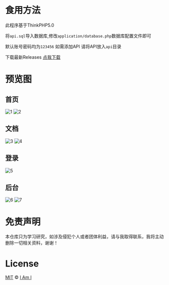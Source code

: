 # 食用方法
此程序基于ThinkPHP5.0

将`api.sql`导入数据库,修改`application/database.php`数据库配置文件即可

默认账号密码均为`123456` 如需添加API 请将API放入`api`目录

下载最新Releases [点我下载](https://github.com/5ime/api-admin/archive/beta.zip)

# 预览图
## 首页
![1](https://user-images.githubusercontent.com/31686695/78222960-b2481000-74f8-11ea-8abb-c033dcbe65f9.png)
![2](https://user-images.githubusercontent.com/31686695/78222965-b3793d00-74f8-11ea-9da9-6cabbd1eba16.png)
## 文档
![3](https://user-images.githubusercontent.com/31686695/78222952-b07e4c80-74f8-11ea-9434-881d02610e96.png)
![4](https://user-images.githubusercontent.com/31686695/78222961-b2e0a680-74f8-11ea-93eb-72303da82f3a.png)
## 登录
![5](https://user-images.githubusercontent.com/31686695/78222947-ae1bf280-74f8-11ea-82df-a2dcbe90daee.png)
## 后台
![6](https://user-images.githubusercontent.com/31686695/78222955-b1af7980-74f8-11ea-8778-89c8c5cc40d5.png)
![7](https://user-images.githubusercontent.com/31686695/78222962-b2e0a680-74f8-11ea-8bba-86fc607818dc.png)
# 免责声明
本仓库只为学习研究，如涉及侵犯个人或者团体利益，请与我取得联系，我将主动删除一切相关资料，谢谢！
# License
[MIT](https://github.com/5ime/api-admin/blob/master/LICENSE) &copy; [I Am I](https://5ime.cn)
